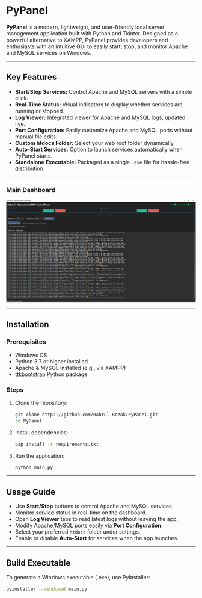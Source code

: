 # PyPanel

**PyPanel** is a modern, lightweight, and user-friendly local server management application built with Python and Tkinter. Designed as a powerful alternative to XAMPP, PyPanel provides developers and enthusiasts with an intuitive GUI to easily start, stop, and monitor Apache and MySQL services on Windows.

---

## Key Features

- **Start/Stop Services:** Control Apache and MySQL servers with a simple click.
- **Real-Time Status:** Visual indicators to display whether services are running or stopped.
- **Log Viewer:** Integrated viewer for Apache and MySQL logs, updated live.
- **Port Configuration:** Easily customize Apache and MySQL ports without manual file edits.
- **Custom htdocs Folder:** Select your web root folder dynamically.
- **Auto-Start Services:** Option to launch services automatically when PyPanel starts.
- **Standalone Executable:** Packaged as a single `.exe` file for hassle-free distribution.

---


### Main Dashboard

![Main Dashboard](pypanel.png)


---

## Installation

### Prerequisites

- Windows OS  
- Python 3.7 or higher installed  
- Apache & MySQL installed (e.g., via XAMPP)  
- [ttkbootstrap](https://github.com/israel-dryer/ttkbootstrap) Python package

### Steps

1. Clone the repository:

    ```bash
    git clone https://github.com/Bahrul-Rozak/PyPanel.git
    cd PyPanel
    ```

2. Install dependencies:

    ```bash
    pip install -r requirements.txt
    ```

3. Run the application:

    ```bash
    python main.py
    ```

---

## Usage Guide

- Use **Start/Stop** buttons to control Apache and MySQL services.  
- Monitor service status in real-time on the dashboard.  
- Open **Log Viewer** tabs to read latest logs without leaving the app.  
- Modify Apache/MySQL ports easily via **Port Configuration**.  
- Select your preferred `htdocs` folder under settings.  
- Enable or disable **Auto-Start** for services when the app launches.

---

## Build Executable

To generate a Windows executable (.exe), use PyInstaller:

```bash
pyinstaller --windowed main.py

